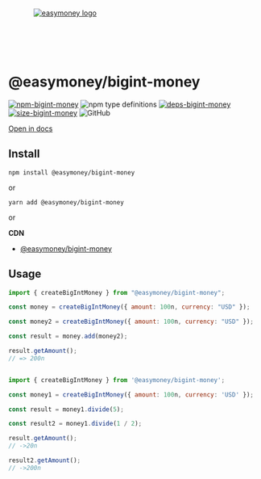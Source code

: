 <div align="center" style="width: 225px;height: 120px">
<br/>

[![easymoney logo](https://easymoney.now.sh/img/logo.png)](https://easymoney.now.sh/)

</div>



# @easymoney/bigint-money

[![npm-bigint-money]][pack-bigint-money] ![npm type definitions]  [![deps-bigint-money]][david-bigint-money]  [![size-bigint-money]][pho-bigint-money] ![GitHub]


[npm-bigint-money]: https://img.shields.io/npm/v/@easymoney/bigint-money?color=blue
[pack-bigint-money]: https://www.npmjs.com/package/@easymoney/bigint-money
[npm type definitions]: https://img.shields.io/npm/types/@easymoney/bigint-money?color=blue
[deps-bigint-money]: https://david-dm.org/frolovdev/easymoney/status.svg?path=packages/bigint-money
[david-bigint-money]: https://david-dm.org/frolovdev/easymoney?path=packages/bigint-money
[size-bigint-money]: https://img.shields.io/bundlephobia/minzip/@easymoney/bigint-money
[pho-bigint-money]: https://bundlephobia.com/result?p=@easymoney/bigint-money
[GitHub]: https://img.shields.io/npm/l/@easymoney/bigint-money

[Open in docs](https://easymoney.now.sh/docs/api/bigint-money/createBigIntMoney/Description)

## Install

```
npm install @easymoney/bigint-money
```

or

```
yarn add @easymoney/bigint-money
```
or

**CDN**
 - [@easymoney/bigint-money](https://unpkg.com/@easymoney/bigint-money)

## Usage

```js
import { createBigIntMoney } from "@easymoney/bigint-money";

const money = createBigIntMoney({ amount: 100n, currency: "USD" });

const money2 = createBigIntMoney({ amount: 100n, currency: "USD" });

const result = money.add(money2);

result.getAmount();
// => 200n
```

```js

import { createBigIntMoney } from '@easymoney/bigint-money';

const money1 = createBigIntMoney({ amount: 100n, currency: 'USD' });

const result = money1.divide(5);

const result2 = money1.divide(1 / 2);

result.getAmount();
// ->20n

result2.getAmount();
// ->200n

```